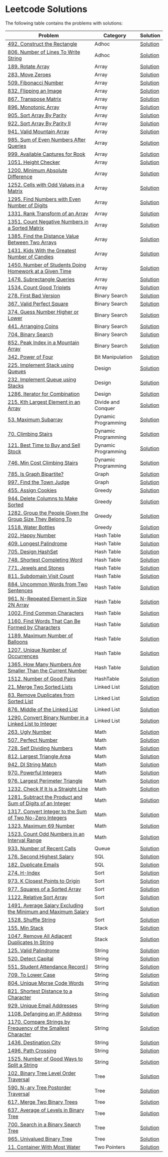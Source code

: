 Leetcode Solutions
==================

The following table contains the problems with solutions:

| Problem | Category | Solution |
| --- | --- | --- |
| [492. Construct the Rectangle](https://leetcode.com/problems/construct-the-rectangle/description/) | Adhoc | [Solution](solutions/492_Construct_the_Rectangle) |
| [806. Number of Lines To Write String](https://leetcode.com/problems/number-of-lines-to-write-string/description/) | Adhoc | [Solution](solutions/806_Number_of_Lines_To_Write_String) |
| [189. Rotate Array](https://leetcode.com/problems/rotate-array/) | Array | [Solution](solutions/189_Rotate_Array) |
| [283. Move Zeroes](https://leetcode.com/problems/move-zeroes/) | Array | [Solution](solutions/283_Move_Zeroes) |
| [509. Fibonacci Number](https://leetcode.com/problems/fibonacci-number/) | Array | [Solution](solutions/509_Fibonacci_Number) |
| [832. Flipping an Image](https://leetcode.com/problems/flipping-an-image/) | Array | [Solution](solutions/832_Flipping_an_Image) |
| [867. Transpose Matrix](https://leetcode.com/problems/transpose-matrix/) | Array | [Solution](solutions/867_Transpose_Matrix) |
| [896. Monotonic Array](https://leetcode.com/problems/monotonic-array/) | Array | [Solution](solutions/896_Monotonic_Array) |
| [905. Sort Array By Parity](https://leetcode.com/problems/sort-array-by-parity/) | Array | [Solution](solutions/905_Sort_Array_By_Parity) |
| [922. Sort Array By Parity II](https://leetcode.com/problems/sort-array-by-parity-ii/) | Array | [Solution](solutions/922_Sort_Array_By_Parity_II) |
| [941. Valid Mountain Array](https://leetcode.com/problems/valid-mountain-array/) | Array | [Solution](solutions/941_Valid_Mountain_Array) |
| [985. Sum of Even Numbers After Queries](https://leetcode.com/problems/sum-of-even-numbers-after-queries/) | Array | [Solution](solutions/985_Sum_of_Even_Numbers_After_Queries) |
| [999. Available Captures for Rook](https://leetcode.com/problems/available-captures-for-rook/) | Array | [Solution](solutions/999_Available_Captures_for_Rook) |
| [1051. Height Checker](https://leetcode.com/problems/height-checker/) | Array | [Solution](solutions/1051_Height_Checker) |
| [1200. Minimum Absolute Difference](https://leetcode.com/problems/minimum-absolute-difference/) | Array | [Solution](solutions/1200_Minimum_Absolute_Difference) |
| [1252. Cells with Odd Values in a Matrix](https://leetcode.com/problems/cells-with-odd-values-in-a-matrix/) | Array | [Solution](solutions/1252_Cells_with_Odd_Values_in_a_Matrix) |
| [1295. Find Numbers with Even Number of Digits](https://leetcode.com/problems/find-numbers-with-even-number-of-digits/) | Array | [Solution](solutions/1295_Find_Numbers_with_Even_Number_of_Digits) |
| [1331. Rank Transform of an Array](https://leetcode.com/problems/rank-transform-of-an-array/) | Array | [Solution](solutions/1331_Rank_Transform_of_an_Array) |
| [1351. Count Negative Numbers in a Sorted Matrix](https://leetcode.com/problems/count-negative-numbers-in-a-sorted-matrix/) | Array | [Solution](solutions/1351_Count_Negative_Numbers_in_a_Sorted_Matrix) |
| [1385. Find the Distance Value Between Two Arrays](https://leetcode.com/problems/find-the-distance-value-between-two-arrays/) | Array | [Solution](solutions/1385_Find_the_Distance_Value_Between_Two_Arrays) |
| [1431. Kids With the Greatest Number of Candies](https://leetcode.com/problems/kids-with-the-greatest-number-of-candies/) | Array | [Solution](solutions/1431_Kids_With_the_Greatest_Number_of_Candies) |
| [1450. Number of Students Doing Homework at a Given Time](https://leetcode.com/problems/number-of-students-doing-homework-at-a-given-time/) | Array | [Solution](solutions/1450_Number_of_Students_Doing_Homework_at_a_Given_Time) |
| [1476. Subrectangle Queries](https://leetcode.com/problems/subrectangle-queries/) | Array | [Solution](solutions/1476_Subrectangle_Queries) |
| [1534. Count Good Triplets](https://leetcode.com/problems/count-good-triplets/) | Array | [Solution](solutions/1534_Count_Good_Triplets) |
| [278. First Bad Version](https://leetcode.com/problems/first-bad-version/) | Binary Search | [Solution](solutions/278_First_Bad_Version) |
| [367. Valid Perfect Square](https://leetcode.com/problems/valid-perfect-square/description/) | Binary Search | [Solution](solutions/367_Valid_Perfect_Square) |
| [374. Guess Number Higher or Lower](https://leetcode.com/problems/guess-number-higher-or-lower/description/) | Binary Search | [Solution](solutions/374_Guess_Number_Higher_or_Lower) |
| [441. Arranging Coins](https://leetcode.com/problems/arranging-coins/) | Binary Search | [Solution](solutions/441_Arranging_Coins) |
| [704. Binary Search](https://leetcode.com/problems/binary-search/) | Binary Search | [Solution](solutions/704_Binary_Search) |
| [852. Peak Index in a Mountain Array](https://leetcode.com/problems/peak-index-in-a-mountain-array/) | Binary Search | [Solution](solutions/852_Peak_Index_in_a_Mountain_Array) |
| [342. Power of Four](https://leetcode.com/problems/power-of-four/) | Bit Manipulation | [Solution](solutions/342_Power_of_Four) |
| [225. Implement Stack using Queues](https://leetcode.com/problems/implement-stack-using-queues/) | Design | [Solution](solutions/225_Implement_Stack_using_Queues) |
| [232. Implement Queue using Stacks](https://leetcode.com/problems/implement-queue-using-stacks/) | Design | [Solution](solutions/232_Implement_Queue_using_Stacks) |
| [1286. Iterator for Combination](https://leetcode.com/problems/iterator-for-combination/) | Design | [Solution](solutions/1286_Iterator_for_Combination) |
| [215. Kth Largest Element in an Array](https://leetcode.com/problems/kth-largest-element-in-an-array/) | Divide and Conquer | [Solution](solutions/215_Kth_Largest_Element_in_an_Array) |
| [53. Maximum Subarray](https://leetcode.com/problems/maximum-subarray/) | Dynamic Programming | [Solution](solutions/53_Maximum_Subarray) |
| [70. Climbing Stairs](https://leetcode.com/problems/climbing-stairs/description/) | Dynamic Programming | [Solution](solutions/70_Climbing_Stairs) |
| [121. Best Time to Buy and Sell Stock](https://leetcode.com/problems/best-time-to-buy-and-sell-stock/description/) | Dynamic Programming | [Solution](solutions/121_Best_Time_to_Buy_and_Sell_Stock) |
| [746. Min Cost Climbing Stairs](https://leetcode.com/problems/min-cost-climbing-stairs/description/) | Dynamic Programming | [Solution](solutions/746_Min_Cost_Climbing_Stairs) |
| [785. Is Graph Bipartite?](https://leetcode.com/problems/is-graph-bipartite/) | Graph | [Solution](solutions/785_Is_Graph_Bipartite?) |
| [997. Find the Town Judge](https://leetcode.com/problems/find-the-town-judge/) | Graph | [Solution](solutions/997_Find_the_Town_Judge) |
| [455. Assign Cookies](https://leetcode.com/problems/assign-cookies/description/) | Greedy | [Solution](solutions/455_Assign_Cookies) |
| [944. Delete Columns to Make Sorted](https://leetcode.com/problems/delete-columns-to-make-sorted/) | Greedy | [Solution](solutions/944_Delete_Columns_to_Make_Sorted) |
| [1282. Group the People Given the Group Size They Belong To](https://leetcode.com/problems/group-the-people-given-the-group-size-they-belong-to/) | Greedy | [Solution](solutions/1282_Group_the_People_Given_the_Group_Size_They_Belong_To) |
| [1518. Water Bottles](https://leetcode.com/problems/water-bottles/) | Greedy | [Solution](solutions/1518_Water_Bottles) |
| [202. Happy Number](https://leetcode.com/problems/happy-number/) | Hash Table | [Solution](solutions/202_Happy_Number) |
| [409. Longest Palindrome](https://leetcode.com/problems/longest-palindrome/) | Hash Table | [Solution](solutions/409_Longest_Palindrome) |
| [705. Design HashSet](https://leetcode.com/problems/design-hashset/) | Hash Table | [Solution](solutions/705_Design_HashSet) |
| [748. Shortest Completing Word](https://leetcode.com/problems/shortest-completing-word/) | Hash Table | [Solution](solutions/748_Shortest_Completing_Word) |
| [771. Jewels and Stones](https://leetcode.com/problems/jewels-and-stones/) | Hash Table | [Solution](solutions/771_Jewels_and_stones) |
| [811. Subdomain Visit Count](https://leetcode.com/problems/subdomain-visit-count/description/) | Hash Table | [Solution](solutions/811_Subdomain_Visit_Count) |
| [884. Uncommon Words from Two Sentences](https://leetcode.com/problems/uncommon-words-from-two-sentences/) | Hash Table | [Solution](solutions/884_Uncommon_Words_from_Two_Sentences) |
| [961. N-Repeated Element in Size 2N Array](https://leetcode.com/problems/n-repeated-element-in-size-2n-array/) | Hash Table | [Solution](solutions/961_N-Repeated_Element_in_Size_2N_Array) |
| [1002. Find Common Characters](https://leetcode.com/problems/find-common-characters/) | Hash Table | [Solution](solutions/1002_Find_Common_Characters) |
| [1160. Find Words That Can Be Formed by Characters](https://leetcode.com/problems/find-words-that-can-be-formed-by-characters/) | Hash Table | [Solution](solutions/1160_Find_Words_That_Can_Be_Formed_by_Characters) |
| [1189. Maximum Number of Balloons](https://leetcode.com/problems/maximum-number-of-balloons/) | Hash Table | [Solution](solutions/1189_Maximum_Number_of_Balloons) |
| [1207. Unique Number of Occurrences](https://leetcode.com/problems/unique-number-of-occurrences/) | Hash Table | [Solution](solutions/1207_Unique_Number_of_Occurrences) |
| [1365. How Many Numbers Are Smaller Than the Current Number](https://leetcode.com/problems/how-many-numbers-are-smaller-than-the-current-number/) | Hash Table | [Solution](solutions/1365_How_Many_Numbers_Are_Smaller_Than_the_Current_Number) |
| [1512. Number of Good Pairs](https://leetcode.com/problems/number-of-good-pairs/) | HashTable | [Solution](solutions/1512_Number_of_Good_Pairs) |
| [21. Merge Two Sorted Lists](https://leetcode.com/problems/merge-two-sorted-lists/) | Linked List | [Solution](solutions/21_Merge_Two_Sorted_Lists) |
| [83. Remove Duplicates from Sorted List](https://leetcode.com/problems/remove-duplicates-from-sorted-list/) | Linked List | [Solution](solutions/83_Remove_Duplicates_from_Sorted_List) |
| [876. Middle of the Linked List](https://leetcode.com/problems/middle-of-the-linked-list/) | Linked List | [Solution](solutions/876_Middle_of_the_Linked_List) |
| [1290. Convert Binary Number in a Linked List to Integer](https://leetcode.com/problems/convert-binary-number-in-a-linked-list-to-integer/) | Linked List | [Solution](solutions/1290_Convert_Binary_Number_in_a_Linked_List_to_Integer) |
| [263. Ugly Number](https://leetcode.com/problems/ugly-number/) | Math | [Solution](solutions/263_Ugly_Number) |
| [507. Perfect Number](https://leetcode.com/problems/perfect-number/) | Math | [Solution](solutions/507_Perfect_Number) |
| [728. Self Dividing Numbers](https://leetcode.com/problems/self-dividing-numbers/) | Math | [Solution](solutions/728_Self_Dividing_Numbers) |
| [812. Largest Triangle Area](https://leetcode.com/problems/largest-triangle-area/) | Math | [Solution](solutions/812_Largest_Triangle_Area) |
| [942. DI String Match](https://leetcode.com/problems/di-string-match/) | Math | [Solution](solutions/942_DI_String_Match) |
| [970. Powerful Integers](https://leetcode.com/problems/powerful-integers/) | Math | [Solution](solutions/970_Powerful_Integers) |
| [976. Largest Perimeter Triangle](https://leetcode.com/problems/largest-perimeter-triangle/) | Math | [Solution](solutions/976_Largest_Perimeter_Triangle) |
| [1232. Check If It Is a Straight Line](https://leetcode.com/problems/check-if-it-is-a-straight-line/) | Math | [Solution](solutions/1232_Check_If_It_Is_a_Straight_Line) |
| [1281. Subtract the Product and Sum of Digits of an Integer](https://leetcode.com/problems/subtract-the-product-and-sum-of-digits-of-an-integer/) | Math | [Solution](solutions/1281_Subtract_the_Product_and_Sum_of_Digits_of_an_Integer) |
| [1317. Convert Integer to the Sum of Two No-Zero Integers](https://leetcode.com/problems/convert-integer-to-the-sum-of-two-no-zero-integers/) | Math | [Solution](solutions/1317_Convert_Integer_to_the_Sum_of_Two_No-Zero_Integers) |
| [1323. Maximum 69 Number](https://leetcode.com/problems/maximum-69-number/) | Math | [Solution](solutions/1323_Maximum_69_Number) |
| [1523. Count Odd Numbers in an Interval Range](https://leetcode.com/problems/count-odd-numbers-in-an-interval-range/) | Math | [Solution](solutions/1523_Count_Odd_Numbers_in_an_Interval_Range) |
| [933. Number of Recent Calls](https://leetcode.com/problems/number-of-recent-calls/) | Queue | [Solution](solutions/933_Number_of_Recent_Calls) |
| [176. Second Highest Salary](https://leetcode.com/problems/second-highest-salary/) | SQL | [Solution](solutions/176_Second_Highest_Salary) |
| [182. Duplicate Emails](https://leetcode.com/problems/duplicate-emails/description/) | SQL | [Solution](solutions/182_Duplicate_Emails) |
| [274. H-Index](https://leetcode.com/problems/h-index/) | Sort | [Solution](solutions/274_H-Index) |
| [973. K Closest Points to Origin](https://leetcode.com/problems/k-closest-points-to-origin/) | Sort | [Solution](solutions/973_K_Closest_Points_to_Origin) |
| [977. Squares of a Sorted Array](https://leetcode.com/problems/squares-of-a-sorted-array/) | Sort | [Solution](solutions/977_Squares_of_a_Sorted_Array) |
| [1122. Relative Sort Array](https://leetcode.com/problems/relative-sort-array/) | Sort | [Solution](solutions/1122_Relative_Sort_Array) |
| [1491. Average Salary Excluding the Minimum and Maximum Salary](https://leetcode.com/problems/average-salary-excluding-the-minimum-and-maximum-salary/) | Sort | [Solution](solutions/1491_Average_Salary_Excluding_the_Minimum_and_Maximum_Salary) |
| [1528. Shuffle String](https://leetcode.com/problems/shuffle-string/) | Sort | [Solution](solutions/1528_Shuffle_String) |
| [155. Min Stack](https://leetcode.com/problems/min-stack/description/) | Stack | [Solution](solutions/155_Min_Stack) |
| [1047. Remove All Adjacent Duplicates In String](https://leetcode.com/problems/remove-all-adjacent-duplicates-in-string/) | Stack | [Solution](solutions/1047_Remove_All_Adjacent_Duplicates_In_String) |
| [125. Valid Palindrome](https://leetcode.com/problems/valid-palindrome/) | String | [Solution](solutions/125_Valid_Palindrome) |
| [520. Detect Capital](https://leetcode.com/problems/detect-capital/) | String | [Solution](solutions/520_Detect_Capital) |
| [551. Student Attendance Record I](https://leetcode.com/problems/student-attendance-record-i/) | String | [Solution](solutions/551_Student_Attendance_Record_I) |
| [709. To Lower Case](https://leetcode.com/problems/to-lower-case/) | String | [Solution](solutions/709_To_Lower_Case) |
| [804. Unique Morse Code Words](https://leetcode.com/problems/unique-morse-code-words/description/) | String | [Solution](solutions/804_Unique_Morse_Code_Words) |
| [821. Shortest Distance to a Character](https://leetcode.com/problems/shortest-distance-to-a-character/) | String | [Solution](solutions/821_Shortest_Distance_to_a_Character) |
| [929. Unique Email Addresses](https://leetcode.com/problems/unique-email-addresses/) | String | [Solution](solutions/929_Unique_Email_Addresses) |
| [1108. Defanging an IP Address](https://leetcode.com/problems/defanging-an-ip-address/) | String | [Solution](solutions/1108_Defanging_an_IP_Address) |
| [1170. Compare Strings by Frequency of the Smallest Character](https://leetcode.com/problems/compare-strings-by-frequency-of-the-smallest-character/) | String | [Solution](solutions/1170_Compare_Strings_by_Frequency_of_the_Smallest_Character) |
| [1436. Destination City](https://leetcode.com/problems/destination-city/) | String | [Solution](solutions/1436_Destination_City) |
| [1496. Path Crossing](https://leetcode.com/problems/path-crossing/) | String | [Solution](solutions/1496_Path_Crossing) |
| [1525. Number of Good Ways to Split a String](https://leetcode.com/problems/number-of-good-ways-to-split-a-string/) | String | [Solution](solutions/1525_Number_of_Good_Ways_to_Split_a_String) |
| [102. Binary Tree Level Order Traversal](https://leetcode.com/problems/binary-tree-level-order-traversal/) | Tree | [Solution](solutions/102_Binary_Tree_Level_Order_Traversal) |
| [590. N-ary Tree Postorder Traversal](https://leetcode.com/problems/n-ary-tree-postorder-traversal/) | Tree | [Solution](solutions/590_N-ary_Tree_Postorder_Traversal) |
| [617. Merge Two Binary Trees](https://leetcode.com/problems/merge-two-binary-trees/) | Tree | [Solution](solutions/617_Merge_Two_Binary_Trees) |
| [637. Average of Levels in Binary Tree](https://leetcode.com/problems/average-of-levels-in-binary-tree/) | Tree | [Solution](solutions/637_Average_of_Levels_in_Binary_Tree) |
| [700. Search in a Binary Search Tree](https://leetcode.com/problems/search-in-a-binary-search-tree/) | Tree | [Solution](solutions/700_Search_in_a_Binary_Search_Tree) |
| [965. Univalued Binary Tree](https://leetcode.com/problems/univalued-binary-tree/) | Tree | [Solution](solutions/965_Univalued_Binary_Tree) |
| [11. Container With Most Water](https://leetcode.com/problems/container-with-most-water/) | Two Pointers | [Solution](solutions/11_Container_With_Most_Water) |
